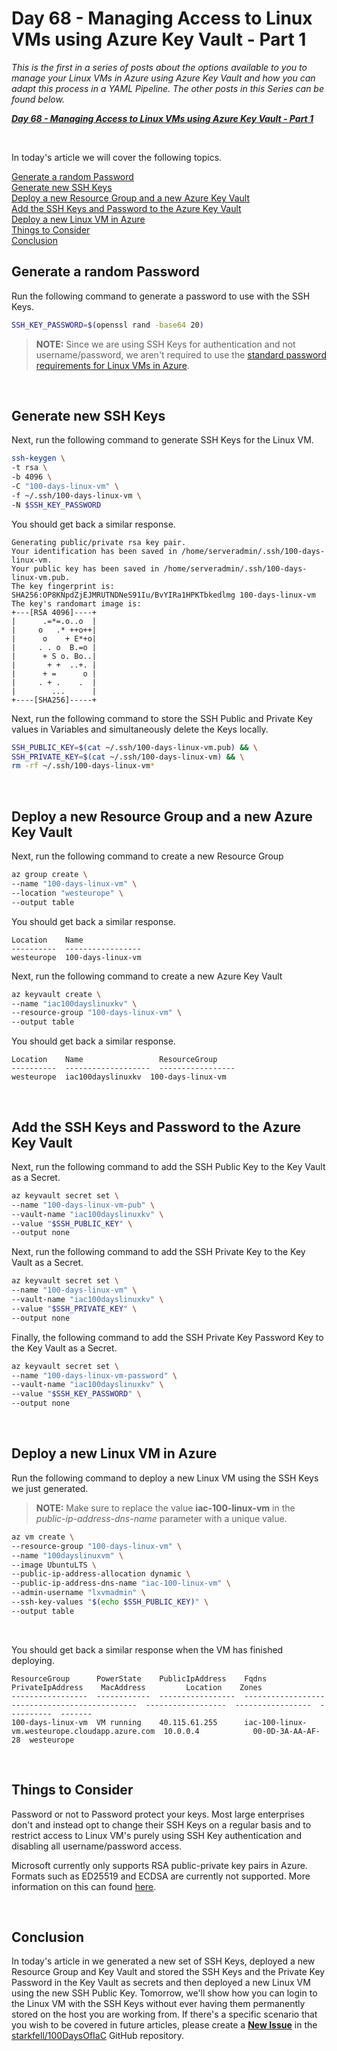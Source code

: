# Day 68 - Managing Access to Linux VMs using Azure Key Vault - Part 1

*This is the first in a series of posts about the options available to you to manage your Linux VMs in Azure using Azure Key Vault and how you can adapt this process in a YAML Pipeline. The other posts in this Series can be found below.*

***[Day 68 - Managing Access to Linux VMs using Azure Key Vault - Part 1](./day.68.manage.access.to.linux.vms.using.key.vault.part.1.md)***</br>

</br>

In today's article we will cover the following topics.

[Generate a random Password](#generate-a-random-password)</br>
[Generate new SSH Keys](#generate-new-ssh-keys)</br>
[Deploy a new Resource Group and a new Azure Key Vault](#deploy)</br>
[Add the SSH Keys and Password to the Azure Key Vault](#add-the-ssh-keys-and-password-to-the-azure-key-vault)</br>
[Deploy a new Linux VM in Azure](#deploy-a-new-linux-vm-in-azure)</br>
[Things to Consider](#things-to-consider)</br>
[Conclusion](#conclusion)</br>

## Generate a random Password

Run the following command to generate a password to use with the SSH Keys.

```bash
SSH_KEY_PASSWORD=$(openssl rand -base64 20)
```

> **NOTE:** Since we are using SSH Keys for authentication and not username/password, we aren't required to use the [standard password requirements for Linux VMs in Azure](https://docs.microsoft.com/en-us/azure/virtual-machines/linux/faq#what-are-the-password-requirements-when-creating-a-vm).

</br>

## Generate new SSH Keys

Next, run the following command to generate SSH Keys for the Linux VM.

```bash
ssh-keygen \
-t rsa \
-b 4096 \
-C "100-days-linux-vm" \
-f ~/.ssh/100-days-linux-vm \
-N $SSH_KEY_PASSWORD
```

You should get back a similar response.

```console
Generating public/private rsa key pair.
Your identification has been saved in /home/serveradmin/.ssh/100-days-linux-vm.
Your public key has been saved in /home/serveradmin/.ssh/100-days-linux-vm.pub.
The key fingerprint is:
SHA256:OP8KNpdZjEJMRUTNDNeS91Iu/BvYIRa1HPKTbkedlmg 100-days-linux-vm
The key's randomart image is:
+---[RSA 4096]----+
|      .=*=.o..o  |
|     o   .* ++o++|
|      o    + E*+o|
|     . . o  B.=o |
|      + S o. Bo..|
|       + +  ..+. |
|      + =      o |
|     . + .    .  |
|        ...      |
+----[SHA256]-----+
```

Next, run the following command to store the SSH Public and Private Key values in Variables and simultaneously delete the Keys locally.

```bash
SSH_PUBLIC_KEY=$(cat ~/.ssh/100-days-linux-vm.pub) && \
SSH_PRIVATE_KEY=$(cat ~/.ssh/100-days-linux-vm) && \
rm -rf ~/.ssh/100-days-linux-vm*
```

</br>

## Deploy a new Resource Group and a new Azure Key Vault

Next, run the following command to create a new Resource Group

```bash
az group create \
--name "100-days-linux-vm" \
--location "westeurope" \
--output table
```

You should get back a similar response.

```console
Location    Name
----------  -----------------
westeurope  100-days-linux-vm
```

Next, run the following command to create a new Azure Key Vault

```bash
az keyvault create \
--name "iac100dayslinuxkv" \
--resource-group "100-days-linux-vm" \
--output table
```

You should get back a similar response.

```console
Location    Name                 ResourceGroup
----------  -------------------  -----------------
westeurope  iac100dayslinuxkv  100-days-linux-vm
```

</br>

## Add the SSH Keys and Password to the Azure Key Vault

Next, run the following command to add the SSH Public Key to the Key Vault as a Secret.

```bash
az keyvault secret set \
--name "100-days-linux-vm-pub" \
--vault-name "iac100dayslinuxkv" \
--value "$SSH_PUBLIC_KEY" \
--output none
```

Next, run the following command to add the SSH Private Key to the Key Vault as a Secret.

```bash
az keyvault secret set \
--name "100-days-linux-vm" \
--vault-name "iac100dayslinuxkv" \
--value "$SSH_PRIVATE_KEY" \
--output none
```

Finally, the following command to add the SSH Private Key Password Key to the Key Vault as a Secret.

```bash
az keyvault secret set \
--name "100-days-linux-vm-password" \
--vault-name "iac100dayslinuxkv" \
--value "$SSH_KEY_PASSWORD" \
--output none
```

</br>

## Deploy a new Linux VM in Azure

Run the following command to deploy a new Linux VM using the SSH Keys we just generated.

> **NOTE:** Make sure to replace the value **iac-100-linux-vm** in the *public-ip-address-dns-name* parameter with a unique value.

```bash
az vm create \
--resource-group "100-days-linux-vm" \
--name "100dayslinuxvm" \
--image UbuntuLTS \
--public-ip-address-allocation dynamic \
--public-ip-address-dns-name "iac-100-linux-vm" \
--admin-username "lxvmadmin" \
--ssh-key-values "$(echo $SSH_PUBLIC_KEY)" \
--output table
```

</br>

You should get back a similar response when the VM has finished deploying.

```console
ResourceGroup      PowerState    PublicIpAddress    Fqdns                                           PrivateIpAddress    MacAddress         Location    Zones
-----------------  ------------  -----------------  ----------------------------------------------  ------------------  -----------------  ----------  -------
100-days-linux-vm  VM running    40.115.61.255      iac-100-linux-vm.westeurope.cloudapp.azure.com  10.0.0.4            00-0D-3A-AA-AF-28  westeurope
```

</br>

## Things to Consider

Password or not to Password protect your keys. Most large enterprises don't and instead opt to change their SSH Keys on a regular basis and to restrict access to Linux VM's purely using SSH Key authentication and disabling all username/password access.

Microsoft currently only supports RSA public-private key pairs in Azure. Formats such as ED25519 and ECDSA are currently not supported. More information on this can found [here](https://docs.microsoft.com/en-us/azure/virtual-machines/linux/mac-create-ssh-keys).

</br>

## Conclusion

In today's article in we generated a new set of SSH Keys, deployed a new Resource Group and Key Vault and stored the SSH Keys and the Private Key Password in the Key Vault as secrets and then deployed a new Linux VM using the new SSH Public Key. Tomorrow, we'll show how you can login to the Linux VM with the SSH Keys without ever having them permanently stored on the host you are working from. If there's a specific scenario that you wish to be covered in future articles, please create a **[New Issue](https://github.com/starkfell/100DaysOfIaC/issues)** in the [starkfell/100DaysOfIaC](https://github.com/starkfell/100DaysOfIaC/) GitHub repository.
